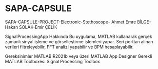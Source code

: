 # SAPA-CAPSULE

SAPA-CAPSULE-PROJECT-Electronic-Stethoscope-
Ahmet Emre BİLGE-Hakan SOLAK-Emir ÇELİK

SignalProcessingApp
Hakkında
Bu uygulama, MATLAB kullanarak gerçek zamanlı sinyal işleme ve görselleştirme işlemleri yapar. Seri porttan alınan verileri filtreleyebilir, FFT analizi yapabilir ve BPM hesaplayabilir.

Gereksinimler
MATLAB R2021b veya üzeri
MATLAB App Designer
Gerekli MATLAB Toolboxes:
Signal Processing Toolbox
